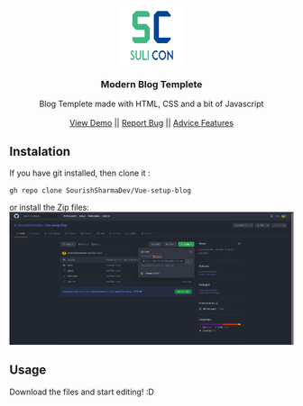 <!-- PROJECT SHIELDS -->
<!--
*** I'm using markdown "reference style" links for readability.
*** Reference links are enclosed in brackets [ ] instead of parentheses ( ).
*** See the bottom of this document for the declaration of the reference variables
*** for contributors-url, forks-url, etc. This is an optional, concise syntax you may use.
*** https://www.markdownguide.org/basic-syntax/#reference-style-links
-->

<!-- PROJECT LOGO -->
<br />
<p align="center">
  <a href="https://sourishsharmadev.github.io/Vue-setup-blog/">
    <img src="asset/logo.png" alt="Logo" width="120" height="100">
  </a>

  <h3 align="center">Modern Blog Templete</h3>

  <p align="center">
    Blog Templete made with HTML, CSS and a bit of Javascript
    <br />
    <br />
    <a href="https://sourishsharmadev.github.io/Vue-setup-blog/">View Demo</a>
    ||
    <a href="https://github.com/SourishSharmaDev/Vue-setup-blog/issues">Report Bug</a>
    ||
    <a href="https://github.com/SourishSharmaDev/Vue-setup-blog/issues">Advice Features</a>
  </p>
</p>

## Instalation

If you have git installed, then clone it :

```
gh repo clone SourishSharmaDev/Vue-setup-blog
```

or install the Zip files:
![Screenshot](asset/Screenshot.png)

## Usage

Download the files and start editing! :D
